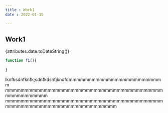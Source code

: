```yaml
---
title : Work1
date : 2022-01-15

---
```


## Work1

{attributes.date.toDateString()}

```js
function f1(){
    
}

```

lknfksdnfknfk;sdnfkdsnfjkndfdmmmmmmmmmmmmmmmmmmmmmmmmm mmmmmmmmmmmmmmmmmmmmmmmmmmmmmmmmmmmmmmmmmmmmmmmmmmmm mmmmmmmmmmmmmmmmmmmmmmmmmmmmmmmmmmmmmmmmmmmmmmmmmmmmmmmmmmmmmmmmmmmmmm
